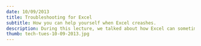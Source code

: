 ```yaml
---
date: 10/09/2013
title: Troubleshooting for Excel
subtitle: How you can help yourself when Excel creashes.
description: During this lecture, we talked about how Excel can sometimes crash, and how you can troubleshoot to avoid major headaches and wait times at IT.
thumb: tech-tues-10-09-2013.jpg
---
```

